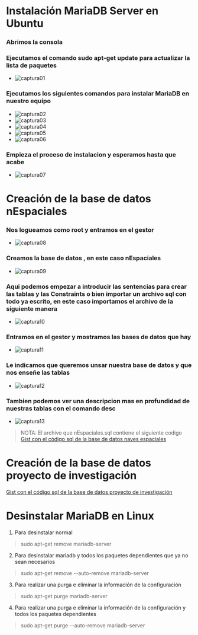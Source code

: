 # Instalación MariaDB Server en Ubuntu


### Abrimos la consola 

### Ejecutamos el comando sudo apt-get update para actualizar la lista de paquetes

  - ![captura01](https://github.com/dam108/ApuntesSQL/blob/master/Apuntes_Sucio/imgInstalacionMysql/img/Captura01.PNG)

### Ejecutamos los siguientes comandos para instalar MariaDB en nuestro equipo
  - ![captura02](https://github.com/dam108/ApuntesSQL/blob/master/Apuntes_Sucio/imgInstalacionMysql/img/Captura02.PNG)
  - ![captura03](https://github.com/dam108/ApuntesSQL/blob/master/Apuntes_Sucio/imgInstalacionMysql/img/Captura03.PNG)
  - ![captura04](https://github.com/dam108/ApuntesSQL/blob/master/Apuntes_Sucio/imgInstalacionMysql/img/Captura04.PNG)
  - ![captura05](https://github.com/dam108/ApuntesSQL/blob/master/Apuntes_Sucio/imgInstalacionMysql/img/Captura05.PNG)
  - ![captura06](https://github.com/dam108/ApuntesSQL/blob/master/Apuntes_Sucio/imgInstalacionMysql/img/Captura06.PNG)
  
### Empieza el proceso de instalacion y esperamos hasta que acabe
  - ![captura07](https://github.com/dam108/ApuntesSQL/blob/master/Apuntes_Sucio/imgInstalacionMysql/img/Captura07.PNG)
  
# Creación de la base de datos nEspaciales
  
### Nos logueamos como root y entramos en el gestor
  - ![captura08](https://github.com/dam108/ApuntesSQL/blob/master/Apuntes_Sucio/imgInstalacionMysql/img/Captura08.PNG)
  
### Creamos la base de datos , en este caso nEspaciales
  - ![captura09](https://github.com/dam108/ApuntesSQL/blob/master/Apuntes_Sucio/imgInstalacionMysql/img/Captura09.PNG)
 
### Aqui podemos empezar a introducir las sentencias para crear las tablas y las Constraints o bien importar un archivo sql con todo ya escrito, en este caso importamos el archivo de la siguiente manera
  - ![captura10](https://github.com/dam108/ApuntesSQL/blob/master/Apuntes_Sucio/imgInstalacionMysql/img/Captura10.PNG)
  
### Entramos en el gestor y mostramos las bases de datos que hay
  - ![captura11](https://github.com/dam108/ApuntesSQL/blob/master/Apuntes_Sucio/imgInstalacionMysql/img/Captura11.PNG)
  
### Le indicamos que queremos unsar nuestra base de datos y que nos enseñe las tablas
  - ![captura12](https://github.com/dam108/ApuntesSQL/blob/master/Apuntes_Sucio/imgInstalacionMysql/img/Captura12.PNG)
  
### Tambien podemos ver una descripcion mas en profundidad de nuestras tablas con el comando desc
  - ![captura13](https://github.com/dam108/ApuntesSQL/blob/master/Apuntes_Sucio/imgInstalacionMysql/img/Captura13.PNG)

> NOTA: El archivo que nEspaciales.sql contiene el siguiente codigo 
[Gist con el código sql de la base de datos naves espaciales](https://gist.github.com/dam108/0c0eb886708765cb92d0cfd01aaf9310#file-nespaciales-sql)

# Creación de la base de datos proyecto de investigación



[Gist con el código sql de la base de datos proyecto de investigación](https://gist.github.com/dam108/f8101d74bb39870132f5843920477d7a#file-proyectodeinvestigacion-sql)

# Desinstalar MariaDB en Linux

1. Para desinstalar normal 
> sudo apt-get remove mariadb-server
2. Para desinstalar mariadb y todos los paquetes dependientes que ya no sean necesarios
> sudo apt-get remove --auto-remove mariadb-server
3. Para realizar una purga e eliminar la información de la configuración
> sudo apt-get purge mariadb-server
4.  Para realizar una purga e eliminar la información de la configuración y todos los paquetes dependientes
> sudo apt-get purge --auto-remove mariadb-server


